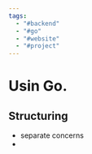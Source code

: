 ```yaml
---
tags:
  - "#backend"
  - "#go"
  - "#website"
  - "#project"
---
```

# Usin Go.


## Structuring 
- separate concerns
- 
```

```